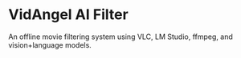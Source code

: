 # VidAngel AI Filter

An offline movie filtering system using VLC, LM Studio, ffmpeg, and vision+language models.

